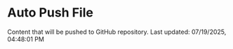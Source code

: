 # Auto Push File

Content that will be pushed to GitHub repository.
Last updated: 07/19/2025, 04:48:01 PM